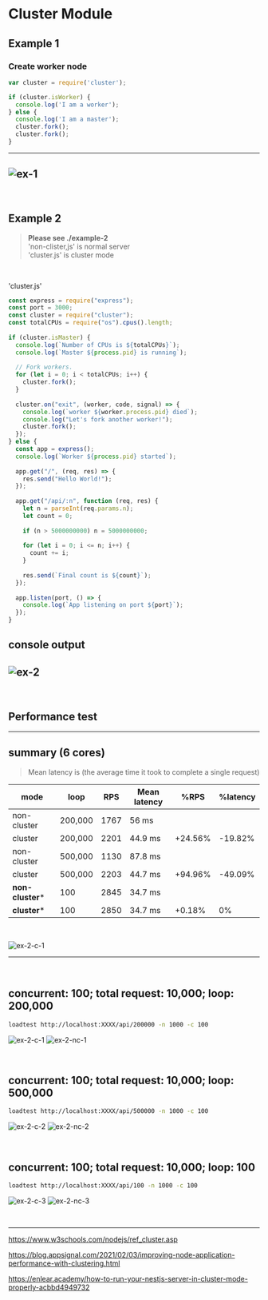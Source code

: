 # Cluster Module

## Example 1
### Create worker node
```javascript
var cluster = require('cluster');

if (cluster.isWorker) {
  console.log('I am a worker');
} else {
  console.log('I am a master');
  cluster.fork();
  cluster.fork();
}
```

---
![ex-1](./images/example-1.png)
---

<br />

## Example 2

> <b>Please see ./example-2</b> <br />
> 'non-clister,js' is normal server <br />
> 'cluster.js' is cluster mode

<br />

'cluster.js'
```javascript
const express = require("express");
const port = 3000;
const cluster = require("cluster");
const totalCPUs = require("os").cpus().length;
 
if (cluster.isMaster) {
  console.log(`Number of CPUs is ${totalCPUs}`);
  console.log(`Master ${process.pid} is running`);
 
  // Fork workers.
  for (let i = 0; i < totalCPUs; i++) {
    cluster.fork();
  }
 
  cluster.on("exit", (worker, code, signal) => {
    console.log(`worker ${worker.process.pid} died`);
    console.log("Let's fork another worker!");
    cluster.fork();
  });
} else {
  const app = express();
  console.log(`Worker ${process.pid} started`);
 
  app.get("/", (req, res) => {
    res.send("Hello World!");
  });
 
  app.get("/api/:n", function (req, res) {
    let n = parseInt(req.params.n);
    let count = 0;
 
    if (n > 5000000000) n = 5000000000;
 
    for (let i = 0; i <= n; i++) {
      count += i;
    }
 
    res.send(`Final count is ${count}`);
  });
 
  app.listen(port, () => {
    console.log(`App listening on port ${port}`);
  });
}
```

console output
---
![ex-2](./images/example-2.png)
---

<br />


## Performance test
---

## summary (6 cores)
> Mean latency is (the average time it took to complete a single request)

|mode| loop |RPS|Mean latency|%RPS|%latency|
|----|----|----|----|----|----|
|non-cluster|200,000|1767|56 ms||
|cluster|200,000|2201|44.9 ms|+24.56%|-19.82%|
|non-cluster|500,000|1130|87.8 ms|||
|cluster|500,000|2203|44.7 ms|+94.96%|-49.09%|
|**non-cluster***|100|2845|34.7 ms|||
|**cluster***|100|2850|34.7 ms|+0.18%|0%|

<br />

![ex-2-c-1](./images/ex2/cluster-01.PNG)

---
<br />

## concurrent: 100; total request: 10,000; loop: 200,000
```bash
loadtest http://localhost:XXXX/api/200000 -n 1000 -c 100
```

![ex-2-c-1](./images/ex2/perf-non-cluster-01.PNG)
![ex-2-nc-1](./images/ex2/perf-cluster-01.PNG)

<br />

## concurrent: 100; total request: 10,000; loop: 500,000
```bash
loadtest http://localhost:XXXX/api/500000 -n 1000 -c 100
```

![ex-2-c-2](./images/ex2/perf-non-cluster-02.PNG)
![ex-2-nc-2](./images/ex2/perf-cluster-02.PNG)

<br />

## concurrent: 100; total request: 10,000; loop: 100
```bash
loadtest http://localhost:XXXX/api/100 -n 1000 -c 100
```

![ex-2-c-3](./images/ex2/perf-non-cluster-03.PNG)
![ex-2-nc-3](./images/ex2/perf-cluster-03.PNG)

<br />


---

https://www.w3schools.com/nodejs/ref_cluster.asp

https://blog.appsignal.com/2021/02/03/improving-node-application-performance-with-clustering.html

https://enlear.academy/how-to-run-your-nestjs-server-in-cluster-mode-properly-acbbd4949732




